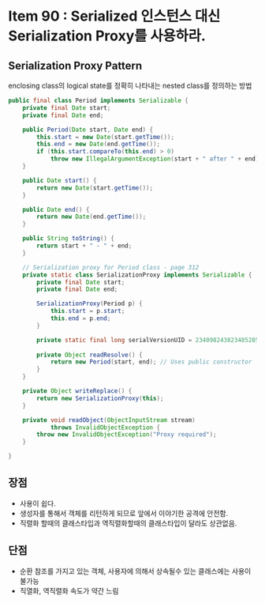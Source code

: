 # Item 90 : Serialized 인스턴스 대신 Serialization Proxy를 사용하라.

## Serialization Proxy Pattern

enclosing class의 logical state를 정확히 나타내는 nested class를 정의하는 방법

``` java
public final class Period implements Serializable {
    private final Date start;
    private final Date end;

    public Period(Date start, Date end) {
        this.start = new Date(start.getTime());
        this.end = new Date(end.getTime());
        if (this.start.compareTo(this.end) > 0)
            throw new IllegalArgumentException(start + " after " + end);
    }

    public Date start() {
        return new Date(start.getTime());
    }

    public Date end() {
        return new Date(end.getTime());
    }

    public String toString() {
        return start + " - " + end;
    }

    // Serialization proxy for Period class - page 312
    private static class SerializationProxy implements Serializable {
        private final Date start;
        private final Date end;

        SerializationProxy(Period p) {
            this.start = p.start;
            this.end = p.end;
        }

        private static final long serialVersionUID = 234098243823485285L; // Any
      	
        private Object readResolve() {
            return new Period(start, end); // Uses public constructor
        }
    }

    private Object writeReplace() {
        return new SerializationProxy(this);
    }

    private void readObject(ObjectInputStream stream)
            throws InvalidObjectException {
        throw new InvalidObjectException("Proxy required");
    }

}
```

## 장점

- 사용이 쉽다.
- 생성자를 통해서 객체를 리턴하게 되므로 앞에서 이야기한 공격에 안전함.
- 직렬화 할때의 클래스타입과 역직렬화할때의 클래스타입이 달라도  상관없음.

## 단점

- 순환 참조를 가지고 있는 객체, 사용자에 의해서 상속될수 있는 클래스에는 사용이 불가능
- 직열화, 역직렬화 속도가 약간 느림